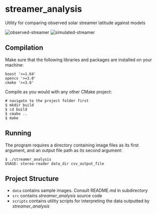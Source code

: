 # streamer_analysis
Utility for comparing observed solar streamer latitude against models

![observed-streamer](http://i.imgur.com/IWMXTFb.png)
![simulated-streamer](http://i.imgur.com/q28UuSS.png)

## Compilation
Make sure that the following libraries and packages are installed on your machine:

    boost '>=1.64'
    opencv '>=3.0'
    cmake '>=3.8'
    
Compile as you would with any other CMake project:

    # navigate to the project folder first
    $ mkdir build
    $ cd build
    $ cmake ..
    $ make

## Running
The program requires a directory containing image files as its first argument, 
and an output file path as its second argument:

    $ ./streamer_analysis
    USAGE: stereo-reader data_dir csv_output_file
    
## Project Structure
- `data` contains sample images. Consult README.md in subdirectory
- `src` contains *streamer_analysis* source code
- `scripts` contains utility scripts for interpreting the data outputted by *streamer_analysis*
